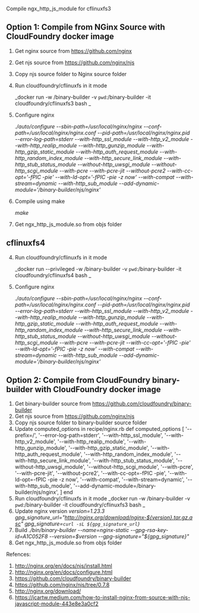 Compile ngx_http_js_module for cflinuxfs3

Option 1: Compile from NGinx Source with CloudFoundry docker image
------------------------------------------------------------------------
1. Get nginx source from https://github.com/nginx
2. Get njs source from https://github.com/nginx/njs
3. Copy njs source folder to Nginx source folder
4. Run cloudfoundry/cflinuxfs in it mode

   _docker run -w /binary-builder -v `pwd`:/binary-builder -it cloudfoundry/cflinuxfs3 bash _
   
5. Configure nginx

   _./auto/configure --sbin-path=/usr/local/nginx/nginx --conf-path=/usr/local/nginx/nginx.conf --pid-path=/usr/local/nginx/nginx.pid --error-log-path=stderr --with-http_ssl_module --with-http_v2_module --with-http_realip_module --with-http_gunzip_module --with-http_gzip_static_module --with-http_auth_request_module --with-http_random_index_module --with-http_secure_link_module --with-http_stub_status_module --without-http_uwsgi_module --without-http_scgi_module --with-pcre --with-pcre-jit --without-pcre2 --with-cc-opt='-fPIC -pie' --with-ld-opt='-fPIC -pie -z now' --with-compat --with-stream=dynamic --with-http_sub_module --add-dynamic-module='/binary-builder/njs/nginx'_
   
6. Compile using make

   _make_
   
7. Get ngx_http_js_module.so from objs folder

cflinuxfs4
-------------
4. Run cloudfoundry/cflinuxfs in it mode

   _docker run --privileged -w /binary-builder -v `pwd`:/binary-builder -it cloudfoundry/cflinuxfs4 bash _
   
5. Configure nginx

   _./auto/configure --sbin-path=/usr/local/nginx/nginx --conf-path=/usr/local/nginx/nginx.conf --pid-path=/usr/local/nginx/nginx.pid --error-log-path=stderr --with-http_ssl_module --with-http_v2_module --with-http_realip_module --with-http_gunzip_module --with-http_gzip_static_module --with-http_auth_request_module --with-http_random_index_module --with-http_secure_link_module --with-http_stub_status_module --without-http_uwsgi_module --without-http_scgi_module --with-pcre --with-pcre-jit --with-cc-opt='-fPIC -pie' --with-ld-opt='-fPIC -pie -z now' --with-compat --with-stream=dynamic --with-http_sub_module --add-dynamic-module='/binary-builder/njs/nginx'_

Option 2: Compile from CloudFoundry binary-builder with CloudFoundry docker image
---------------------------------------------------------------------------------------
1. Get binary-builder source from https://github.com/cloudfoundry/binary-builder
2. Get njs source from https://github.com/nginx/njs
3. Copy njs source folder to binary-builder source folder
4. Update computed_options in recipe/nginx.rb
    def computed_options
    [
      '--prefix=/',
      '--error-log-path=stderr',
      '--with-http_ssl_module',
      '--with-http_v2_module',
      '--with-http_realip_module',
      '--with-http_gunzip_module',
      '--with-http_gzip_static_module',
      '--with-http_auth_request_module',
      '--with-http_random_index_module',
      '--with-http_secure_link_module',
      '--with-http_stub_status_module',
      '--without-http_uwsgi_module',
      '--without-http_scgi_module',
      '--with-pcre',
      '--with-pcre-jit',
      '--without-pcre2',
      '--with-cc-opt=-fPIC -pie',
      '--with-ld-opt=-fPIC -pie -z now',
      '--with-compat',
      '--with-stream=dynamic',
      '--with-http_sub_module',
      '--add-dynamic-module=/binary-builder/njs/nginx',
    ]
  end
5. Run cloudfoundry/cflinuxfs in it mode
    _docker run -w /binary-builder -v `pwd`:/binary-builder -it cloudfoundry/cflinuxfs3 bash _
6. Update nginx version
    _version=1.23.3
    gpg_signature_url="http://nginx.org/download/nginx-${version}.tar.gz.asc"
    gpg_signature=`curl -sL ${gpg_signature_url}`_
7. Build
    _./bin/binary-builder --name=nginx-static --gpg-rsa-key-id=A1C052F8 --version=$version --gpg-signature="${gpg_signature}"_
8. Get ngx_http_js_module.so from objs folder

Refences:
1. http://nginx.org/en/docs/njs/install.html
2. http://nginx.org/en/docs/configure.html
3. https://github.com/cloudfoundry/binary-builder
4. https://github.com/nginx/njs/tree/0.7.8
5. http://nginx.org/download/
6. https://jcartw.medium.com/how-to-install-nginx-from-source-with-njs-javascript-module-443e8e3a0cf2
